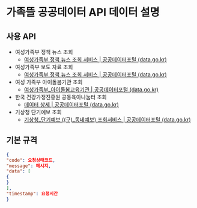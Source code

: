 # 가족뜰 공공데이터 API 데이터 설명
## 사용 API
- 여성가족부 정책 뉴스 조회
    - [여성가족부 정책 뉴스 조회 서비스 | 공공데이터포털 (data.go.kr)](https://www.data.go.kr/tcs/dss/selectApiDataDetailView.do?publicDataPk=15058733)
- 여성가족부 보도 자료 조회
    - [여성가족부 정책 뉴스 조회 서비스 | 공공데이터포털 (data.go.kr)](https://www.data.go.kr/tcs/dss/selectApiDataDetailView.do?publicDataPk=15058733)
- 여성 가족부 아이돌봄기관 조회
    - [여성가족부_아이돌봄교육기관 | 공공데이터포털 (data.go.kr)](https://www.data.go.kr/tcs/dss/selectApiDataDetailView.do?publicDataPk=15109775)
- 한국 건강가정진흥원 공동육아나눔터 조회
    - [데이터 상세 | 공공데이터포털 (data.go.kr)](https://www.data.go.kr/tcs/dss/selectFileDataDetailView.do?publicDataPk=15055830)
- 기상청 단기예보 조회
    - [기상청_단기예보 ((구)_동네예보) 조회서비스 | 공공데이터포털 (data.go.kr)](https://www.data.go.kr/tcs/dss/selectApiDataDetailView.do?publicDataPk=15084084#tab_layer_detail_function)

## 기본 규격
```json
{
"code": 요청상태코드,
"message": 메시지,
"data": [
{
}
],
"timestamp": 요청시간
}
```

      
